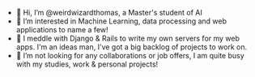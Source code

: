 - 👋 Hi, I’m @weirdwizardthomas, a Master's student of AI
- 👀 I’m interested in Machine Learning, data processing and web applications to name a few!
- 🌱 I meddle with Django & Rails to write my own servers for my web apps. I'm an ideas man, I've got a big backlog of projects to work on.
- 💞️ I’m not looking for any collaborations or job offers, I am quite busy with my studies, work & personal projects!

<!---
weirdwizardthomas/weirdwizardthomas is a ✨ special ✨ repository because its `README.md` (this file) appears on your GitHub profile.
You can click the Preview link to take a look at your changes.
--->
